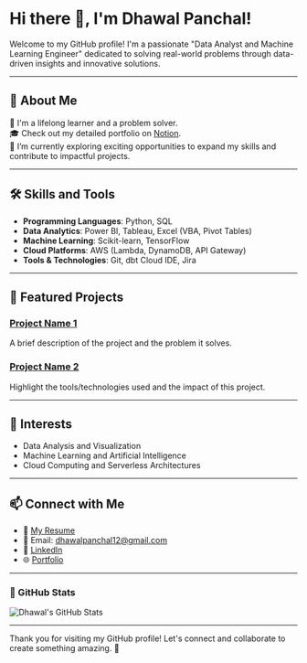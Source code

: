 # Hi there 👋, I'm Dhawal Panchal!

Welcome to my GitHub profile! I'm a passionate "Data Analyst and Machine Learning Engineer" dedicated to solving real-world problems through data-driven insights and innovative solutions. 

---

## 🚀 About Me

🌟 I'm a lifelong learner and a problem solver.  
🎓 Check out my detailed portfolio on [Notion](https://thread-nutmeg-07a.notion.site/Dhawal-Panchal-5b81a0634abf4940acff48492dfcb43b?pvs=4).  
💼 I’m currently exploring exciting opportunities to expand my skills and contribute to impactful projects.

---

## 🛠️ Skills and Tools

- **Programming Languages**: Python, SQL  
- **Data Analytics**: Power BI, Tableau, Excel (VBA, Pivot Tables)  
- **Machine Learning**: Scikit-learn, TensorFlow  
- **Cloud Platforms**: AWS (Lambda, DynamoDB, API Gateway)  
- **Tools & Technologies**: Git, dbt Cloud IDE, Jira

---

## 📂 Featured Projects

### [Project Name 1](https://github.com/your-github-username/project1)
A brief description of the project and the problem it solves.

### [Project Name 2](https://github.com/your-github-username/project2)
Highlight the tools/technologies used and the impact of this project.

---

## 🌟 Interests

- Data Analysis and Visualization  
- Machine Learning and Artificial Intelligence  
- Cloud Computing and Serverless Architectures  

---

## 📫 Connect with Me

- 📄 [My Resume]()  
- 💌 Email: [dhawalpanchal12@gmail.com](mailto:your-email@example.com)  
- 🔗 [LinkedIn](https://www.linkedin.com/in/dhawalpanchalcloud/)  
- 🌐 [Portfolio](https://thread-nutmeg-07a.notion.site/Dhawal-Panchal-5b81a0634abf4940acff48492dfcb43b?pvs=4)

---

### 🌟 GitHub Stats

![Dhawal's GitHub Stats](https://github-readme-stats.vercel.app/api?username=your-github-username&show_icons=true&theme=radical)

---

Thank you for visiting my GitHub profile! Let's connect and collaborate to create something amazing. 🚀
